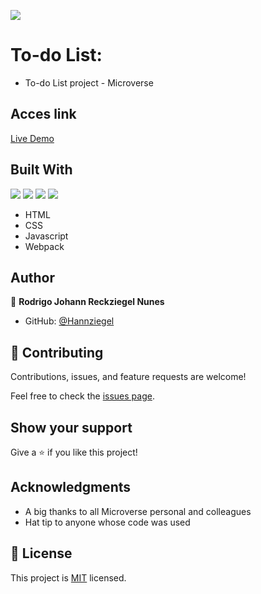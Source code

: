 ![](https://img.shields.io/badge/Microverse-blueviolet)
# To-do List:
- To-do List project - Microverse

## Acces link

[Live Demo](https://hannziegel.github.io/to-do-List/dist)

## Built With
![](https://img.shields.io/badge/-HTML-orange) ![](https://img.shields.io/badge/-CSS-blue) ![](https://img.shields.io/badge/-JavaScript-yellow) ![](https://img.shields.io/badge/-webpack-9cf)
- HTML
- CSS
- Javascript
- Webpack

## Author

👤 **Rodrigo Johann Reckziegel Nunes**

- GitHub: [@Hannziegel](https://github.com/Hannziegel)

## 🤝 Contributing

Contributions, issues, and feature requests are welcome!

Feel free to check the [issues page](../../issues/).

## Show your support

Give a ⭐️ if you like this project!

## Acknowledgments

- A big thanks to all Microverse personal and colleagues
- Hat tip to anyone whose code was used

## 📝 License

This project is [MIT](./MIT.md) licensed.